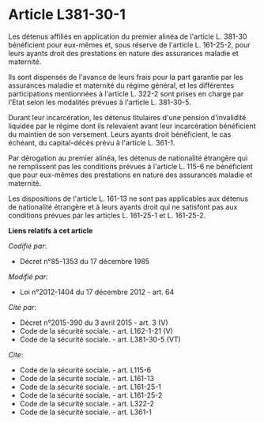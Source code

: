 # Article L381-30-1

Les détenus affiliés en application du premier alinéa de l'article L. 381-30 bénéficient pour eux-mêmes et, sous réserve de
l'article L. 161-25-2, pour leurs ayants droit des prestations en nature des assurances maladie et maternité. 

Ils sont dispensés de l'avance de leurs frais pour la part garantie par les assurances maladie et maternité du régime
général, et les différentes participations mentionnées à l'article L. 322-2 sont prises en charge par l'Etat selon les
modalités prévues à l'article L. 381-30-5. 

Durant leur incarcération, les détenus titulaires d'une pension d'invalidité liquidée par le régime dont ils relevaient avant
leur incarcération bénéficient du maintien de son versement. Leurs ayants droit bénéficient, le cas échéant, du capital-décès
prévu à l'article L. 361-1. 

Par dérogation au premier alinéa, les détenus de nationalité étrangère qui ne remplissent pas les conditions prévues à
l'article L. 115-6 ne bénéficient que pour eux-mêmes des prestations en nature des assurances maladie et maternité. 

Les dispositions de l'article L. 161-13 ne sont pas applicables aux détenus de nationalité étrangère et à leurs ayants droit
qui ne satisfont pas aux conditions prévues par les articles L. 161-25-1 et L. 161-25-2.

**Liens relatifs à cet article**

_Codifié par_:

  - Décret n°85-1353 du 17 décembre 1985

_Modifié par_:

  - Loi n°2012-1404 du 17 décembre 2012 - art. 64

_Cité par_:

  - Décret n°2015-390 du 3 avril 2015 - art. 3 (V)
  - Code de la sécurité sociale. - art. L162-1-21 (V)
  - Code de la sécurité sociale. - art. L381-30-5 (VT)

_Cite_:

  - Code de la sécurité sociale. - art. L115-6
  - Code de la sécurité sociale. - art. L161-13
  - Code de la sécurité sociale. - art. L161-25-1
  - Code de la sécurité sociale. - art. L161-25-2
  - Code de la sécurité sociale. - art. L322-2
  - Code de la sécurité sociale. - art. L361-1
